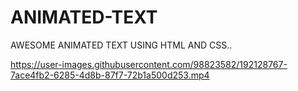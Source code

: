 # ANIMATED-TEXT
AWESOME ANIMATED TEXT USING HTML AND CSS..


https://user-images.githubusercontent.com/98823582/192128767-7ace4fb2-6285-4d8b-87f7-72b1a500d253.mp4
